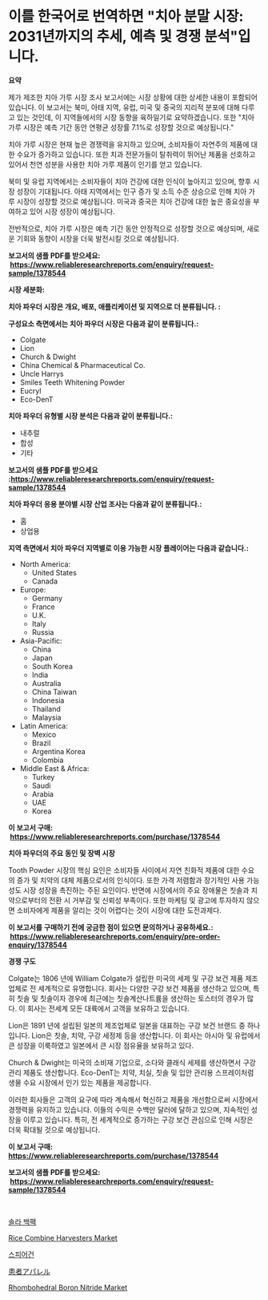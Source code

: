 <p><h1>이를 한국어로 번역하면 "치아 분말 시장: 2031년까지의 추세, 예측 및 경쟁 분석"입니다.</h1></p><p><strong>요약</strong></p>
<p><p>제가 제조한 치아 가루 시장 조사 보고서에는 시장 상황에 대한 상세한 내용이 포함되어 있습니다. 이 보고서는 북미, 아태 지역, 유럽, 미국 및 중국의 지리적 분포에 대해 다루고 있는 것인데, 이 지역들에서의 시장 동향을 육하일기로 요약하겠습니다. 또한 "치아 가루 시장은 예측 기간 동안 연평균 성장률 7.1%로 성장할 것으로 예상됩니다."</p><p>치아 가루 시장은 현재 높은 경쟁력을 유지하고 있으며, 소비자들이 자연주의 제품에 대한 수요가 증가하고 있습니다. 또한 치과 전문가들이 탈취력이 뛰어난 제품을 선호하고 있어서 천연 성분을 사용한 치아 가루 제품이 인기를 얻고 있습니다.</p><p>북미 및 유럽 지역에서는 소비자들이 치아 건강에 대한 인식이 높아지고 있으며, 향후 시장 성장이 기대됩니다. 아태 지역에서는 인구 증가 및 소득 수준 상승으로 인해 치아 가루 시장이 성장할 것으로 예상됩니다. 미국과 중국은 치아 건강에 대한 높은 중요성을 부여하고 있어 시장 성장이 예상됩니다.</p><p>전반적으로, 치아 가루 시장은 예측 기간 동안 안정적으로 성장할 것으로 예상되며, 새로운 기회와 동향이 시장을 더욱 발전시킬 것으로 예상됩니다.</p></p>
<p><strong>보고서의 샘플 PDF를 받으세요: &nbsp;<a href="https://www.reliableresearchreports.com/enquiry/request-sample/1378544">https://www.reliableresearchreports.com/enquiry/request-sample/1378544</a></strong></p>
<p><strong>시장 세분화:</strong></p>
<p><strong> 치아 파우더 시장은 개요, 배포, 애플리케이션 및 지역으로 더 분류됩니다. :</strong></p>
<p><strong>구성요소 측면에서는 치아 파우더 시장은 다음과 같이 분류됩니다.:</strong></p>
<p><ul><li>Colgate</li><li>Lion</li><li>Church & Dwight</li><li>China Chemical & Pharmaceutical Co.</li><li>Uncle Harrys</li><li>Smiles Teeth Whitening Powder</li><li>Eucryl</li><li>Eco-DenT</li></ul></p>
<p><strong> 치아 파우더 유형별 시장 분석은 다음과 같이 분류됩니다.:</strong></p>
<p><ul><li>내추럴</li><li>합성</li><li>기타</li></ul></p>
<p><strong>보고서의 샘플 PDF를 받으세요 :<a href="https://www.reliableresearchreports.com/enquiry/request-sample/1378544">https://www.reliableresearchreports.com/enquiry/request-sample/1378544</a></strong></p>
<p><strong> 치아 파우더 응용 분야별 시장 산업 조사는 다음과 같이 분류됩니다.:</strong></p>
<p><ul><li>홈</li><li>상업용</li></ul></p>
<p><strong>지역 측면에서 치아 파우더 지역별로 이용 가능한 시장 플레이어는 다음과 같습니다.:</strong></p>
<p><ul>
    <li>
        North America:
        <ul>
            <li>United States</li>
            <li>Canada</li>
        </ul>
    </li>
    <li>
        Europe:
        <ul>
            <li>Germany</li>
            <li>France</li>
            <li>U.K.</li>
            <li>Italy</li>
            <li>Russia</li>
        </ul>
    </li>
    <li>
        Asia-Pacific:
        <ul>
            <li>China</li>
            <li>Japan</li>
            <li>South Korea</li>
            <li>India</li>
            <li>Australia</li>
            <li>China Taiwan</li>
            <li>Indonesia</li>
            <li>Thailand</li>
            <li>Malaysia</li>
        </ul>
    </li>
    <li>
        Latin America:
        <ul>
            <li>Mexico</li>
            <li>Brazil</li>
            <li>Argentina Korea</li>
            <li>Colombia</li>
        </ul>
    </li>
    <li>
        Middle East & Africa:
        <ul>
            <li>Turkey</li>
            <li>Saudi</li>
            <li>Arabia</li>
            <li>UAE</li>
            <li>Korea</li>
        </ul>
    </li>
    </ul></p>
<p><strong>이 보고서 구매: &nbsp;<a href="https://www.reliableresearchreports.com/purchase/1378544">https://www.reliableresearchreports.com/purchase/1378544</a></strong></p>
<p><strong>치아 파우더의 주요 동인 및 장벽 시장</strong></p>
<p><p>Tooth Powder 시장의 핵심 요인은 소비자들 사이에서 자연 친화적 제품에 대한 수요의 증가 및 치약의 대체 제품으로서의 인식이다. 또한 가격 저렴함과 장기적인 사용 가능성도 시장 성장을 촉진하는 주된 요인이다. 반면에 시장에서의 주요 장애물은 칫솔과 치약으로부터의 전환 시 거부감 및 신뢰성 부족이다. 또한 마케팅 및 광고에 투자하지 않으면 소비자에게 제품을 알리는 것이 어렵다는 것이 시장에 대한 도전과제다.</p></p>
<p><strong>이 보고서를 구매하기 전에 궁금한 점이 있으면 문의하거나 공유하세요.: &nbsp;<a href="https://www.reliableresearchreports.com/enquiry/pre-order-enquiry/1378544">https://www.reliableresearchreports.com/enquiry/pre-order-enquiry/1378544</a></strong></p>
<p><strong>경쟁 구도</strong></p>
<p><p>Colgate는 1806 년에 William Colgate가 설립한 미국의 세제 및 구강 보건 제품 제조업체로 전 세계적으로 유명합니다. 회사는 다양한 구강 보건 제품을 생산하고 있으며, 특히 칫솔 및 칫솔이자 경우에 최근에는 칫솔계산나트륨을 생산하는 토스터의 경우가 많다. 이 회사는 전세계 모든 대륙에서 고객을 보유하고 있습니다.</p><p>Lion은 1891 년에 설립된 일본의 제조업체로 일본을 대표하는 구강 보건 브랜드 중 하나입니다. Lion은 칫솔, 치약, 구강 세정제 등을 생산합니다. 이 회사는 아시아 및 유럽에서 큰 성장을 이룩하였고 일본에서 큰 시장 점유율을 보유하고 있다.</p><p>Church & Dwight는 미국의 소비재 기업으로, 소다와 클래식 세제를 생산하면서 구강 관리 제품도 생산합니다. Eco-DenT는 치약, 치실, 칫솔 및 입안 관리용 스프레이처럼 생물 수요 시장에서 인기 있는 제품을 제공합니다.</p><p>이러한 회사들은 고객의 요구에 따라 계속해서 혁신하고 제품을 개선함으로써 시장에서 경쟁력을 유지하고 있습니다. 이들의 수익은 수백만 달러에 달하고 있으며, 지속적인 성장을 이루고 있습니다. 특히, 전 세계적으로 증가하는 구강 보건 관심으로 인해 시장은 더욱 확대될 것으로 예상됩니다.</p></p>
<p><strong>이 보고서 구매: &nbsp; <a href="https://www.reliableresearchreports.com/purchase/1378544">https://www.reliableresearchreports.com/purchase/1378544</a></strong></p>
<p><strong>보고서의 샘플 PDF를 받으세요: &nbsp;<a href="https://www.reliableresearchreports.com/enquiry/request-sample/1378544">https://www.reliableresearchreports.com/enquiry/request-sample/1378544</a></strong><strong></strong></p>
<p>&nbsp;</p>
<p><p><a href="https://github.com/xvz497517413/Market-Research-Report-List-1/blob/main/2033890608.md">솔라 백팩</a></p><p><a href="https://issuu.com/reportprime-2/docs/rice-combine-harvesters-market-size-2030.pptx">Rice Combine Harvesters Market</a></p><p><a href="https://github.com/vskv4779xr1/Market-Research-Report-List-1/blob/main/3594204609.md">스피어건</a></p><p><a href="https://github.com/mcbeesbxa270/Market-Research-Report-List-1/blob/main/9199922917.md">患者アパレル</a></p><p><a href="https://github.com/BryceTownsendr/Market-Research-Report-List-4/blob/main/rhombohedral-boron-nitride-market.md">Rhombohedral Boron Nitride Market</a></p></p>